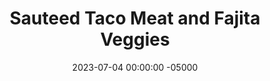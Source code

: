 ---
layout: post
title:  "Sauteed Taco Meat and Fajita Veggies"
date:   2023-07-04 00:00:00 -05000
categories: 
- Recipes
- Ground Meat
permalink: /recipes/taco
image: /assets/Food/Ground Meat/Taco/taco-cover.jpg
ing: taco-ing
facts: taco-facts
Prep: 15
Rest: 
Cook: 30
Source1: https://www.allrecipes.com/recipe/255545/ground-turkey-taco-meat/
Source2: 
tags: 
- fajita
- ground
- beef
- turkey
- chicken
- party
- beans
- cheese
- salsa
- shell
- tortilla
- shredded
- mexican
- brown
- rice
Description: Taco Tuesday was a tradition among friends in college, and this recipe suits a crowd really well. Just like my <a href="fajitas">Chicken Fajitas with Peppers</a> recipe, these are an awesome way for each person to build their own meals and have fun at the table. For a no garlic and onion version, see my <a href="low-fodmap-tacos">Low FODMAP Chicken Tacos</a> recipe.  Invite some people over to make tacos and whip up some <a href="salsa">Five Minute Salsa (No Garlic/Onion)</a> or <a href="guacamole">Holy Guacamole</a>; what are you waiting for!
Instructions: 
- Mix together seasonings in a medium bowl or mason jar and set aside<br><br>

- Start with the peppers and onions, since they will take the longest. Preheat a 12" nonstick pan over medium heat with a spray of oil. Wash the vegetables, and cut into long thin strips. Add to the pan with some oil and garlic<br><br>

- Season with your spice mix, about 2 tbsp. Cover and cook until soft, browned, and lightly charred, about 20 minutes. Finish with lime juice<br><br>
- <center><img src="/assets/Food/Ground Meat/Taco/taco-veggies.jpg" alt="" class="instruction-image"></center><br>

- As the peppers cook, move over to the meat. Heat a large pan on medium heat. Add the oil, garlic, and meat to the pan. Brown the meat, and cook until no longer pink<br><br>

- Stir in the rest spice mixture and pour in water. Reduce heat to 2 and simmer, stirring occasionally, until most of the liquid is absorbed, about 10 minutes. Uncovered<br><br>

- Stir in the apple cider vinegar and lime juice. Simmer until flavors combine, 3-4 minutes<br><br>
- <center><img src="/assets/Food/Ground Meat/Taco/taco-meat.jpg" alt="" class="instruction-image"></center><br>

- Serve with <a href="tortilla">Oat-Wheat Tortillas</a>, cheese, and <a href="rice-and-beans">Classic Rice and Beans</a>, or make into a taco salad<br><br>
- <center><img src="/assets/Food/Ground Meat/Taco/taco-salad.jpg" alt="" class="instruction-image"></center><br>
---